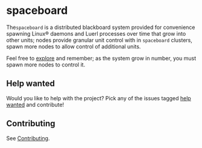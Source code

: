 # spaceboard

The`spaceboard` is a distributed blackboard system provided for convenience spawning Linux® daemons and Luerl processes over time that grow into other units; nodes provide granular unit control with in `spaceboard` clusters, spawn more nodes to allow control of additional units.

Feel free to [explore](https://github.com/spacebeam) and remember; as the system grow in number, you must spawn more nodes to control it.

## Help wanted

Would you like to help with the project? Pick any of the issues tagged [help wanted](https://github.com/spacebeam/spaceboard/labels/help%20wanted) and contribute!

## Contributing

See  [Contributing](CONTRIBUTING.md).
